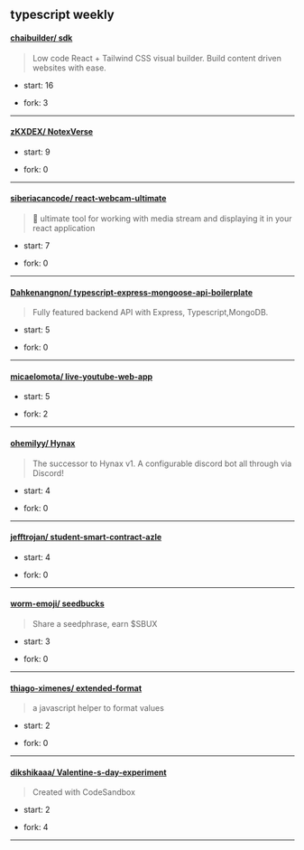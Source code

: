 ## typescript weekly

#### [chaibuilder/ sdk](https://github.com/chaibuilder/sdk)
>  Low code React + Tailwind CSS visual builder. Build content driven websites with ease.
+ start: 16
+ fork: 3
---
#### [zKXDEX/ NotexVerse](https://github.com/zKXDEX/NotexVerse)
>  
+ start: 9
+ fork: 0
---
#### [siberiacancode/ react-webcam-ultimate](https://github.com/siberiacancode/react-webcam-ultimate)
>  📸 ultimate tool for working with media stream and displaying it in your react application
+ start: 7
+ fork: 0
---
#### [Dahkenangnon/ typescript-express-mongoose-api-boilerplate](https://github.com/Dahkenangnon/typescript-express-mongoose-api-boilerplate)
>  Fully featured backend API with Express, Typescript,MongoDB.
+ start: 5
+ fork: 0
---
#### [micaelomota/ live-youtube-web-app](https://github.com/micaelomota/live-youtube-web-app)
>  
+ start: 5
+ fork: 2
---
#### [ohemilyy/ Hynax](https://github.com/ohemilyy/Hynax)
>  The successor to Hynax v1.  A configurable discord bot all through via Discord!
+ start: 4
+ fork: 0
---
#### [jefftrojan/ student-smart-contract-azle](https://github.com/jefftrojan/student-smart-contract-azle)
>  
+ start: 4
+ fork: 0
---
#### [worm-emoji/ seedbucks](https://github.com/worm-emoji/seedbucks)
>  Share a seedphrase, earn $SBUX
+ start: 3
+ fork: 0
---
#### [thiago-ximenes/ extended-format](https://github.com/thiago-ximenes/extended-format)
>  a javascript helper to format values
+ start: 2
+ fork: 0
---
#### [dikshikaaa/ Valentine-s-day-experiment](https://github.com/dikshikaaa/Valentine-s-day-experiment)
>  Created with CodeSandbox
+ start: 2
+ fork: 4
---